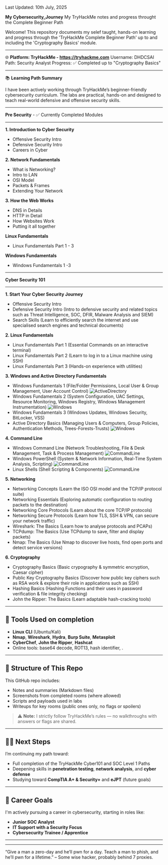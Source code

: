 Last Updated: 10th July, 2025

**My Cybersecurity_Journey**
My TryHackMe notes and progress throught the Complete Beginner Path

Welcome! This repository documents my selef taught, hands-on learning and progress through the 'TryHackMe Complete Beginner Path' up to and including the 'Cryptography Basics' module.

---

🌐 
**Platform: TryHackMe - https://tryhackme.com**
Username: DHDCSAI  
Path: Security Analyst
Progress: ✅ Completed up to "Cryptography Basics"  

---

📚 
**Learning Path Summary**

I have been actively working through TryHackMe’s beginner-friendly cybersecurity curriculum. The labs are practical, hands-on and designed to teach real-world defensive and offensive security skills.

**************************************************
**Pre Security** - ✅ Currently Completed Modules
**************************************************

**1. Introduction to Cyber Security**
- Offensive Security Intro
- Defensive Security Intro
- Careers in Cyber

**2. Network Fundamentals**
- What is Networking?
- Intro to LAN
- OSI Model
- Packets & Frames
- Extending Your Network

**3. How the Web Works**
- DNS in Details
- HTTP in Detail
- How Websites Work
- Putting it all together 

**Linux Fundamentals**
- Linux Fundamentals Part 1 - 3

**Windows Fundamentals**
- Windows Fundamentals 1 -3
  
************************************
**Cyber Security 101**
************************************
**1. Start Your Cyber Security Journey**
- Offensive Security Intro
- Defensive Security Intro (Intro to defensive security and related topics such as Threat Intelligence, SOC, DFIR, Malware Analysis and SIEM)
- Search Skills (Learn to efficiently search the internet and use specialised search engines and technical documents)
  
**2. Linux Fundamentals**
- Linux Fundamentals Part 1 (Essential Commands on an interactive terminal)
- Linux Fundamentals Part 2 (Learn to log in to a Linux machine using SSH)
- Linux Fundamentals Part 3 (Hands-on experience with utilities)

**3. Windows and Active Directory Fundamentals**
- Windows Fundamentals 1 (File/Folder Permissions, Local User & Group Management, User Account Control) ![ActiveDirectory](media/UserAccountControl_WindowsFundamentals1_task7_thm.png)
- Windows Fundamentals 2 (System Configuration, UAC Settings, Resource Monitoring, Windows Registry, Windows Management Instrumentation) ![Windows](media/ComputerManagment_compmgmt.png)
- Windows Fundamentals 3 (Windows Updates, Windows Security, BitLocker, VSS)
- Active Directory Basics (Managing Users & Computers, Group Policies, Authentication Methods, Trees-Forests-Trusts) ![Windows](media/GroupPolicies_WindowsFundaAD.png)

**4. Command Line**
- Windows Command Line (Network Troubleshooting, File & Desk Management, Task & Process Management) ![CommandLine](media/TraceRoute_WindowsCLI.png)
- Windows PowerShell (System & Network Information, Real-Time System Analysis, Scripting) ![CommandLine](media/Get-FileHash_PowerShell.png)
- Linux Shells (Shell Scripting & Components) ![CommandLine](media/LockerScript_PowerShell.png) 

**5. Networking**
- Networking Concepts (Learn the ISO OSI model and the TCP/IP protocol suite)
- Networking Essentials (Exploring automatic configuration to routing packets to the destination) 
- Networking Core Protocols (Learn about the core TCP/IP protocols)
- Networking Secure Protocols (Learn how TLS, SSH & VPN, can secure your network traffic)
- Wireshark: The Basics (Learn how to analyse protocols and PCAPs)
- TCPdump: The Basics (Use TCPdump to save, filter and display packets)
- Nmap: The Basics (Use Nmap to discover live hosts, find open ports and detect service versions)

**6. Cryptography**
- Cryptography Basics (Basic crypography & symmetric encryption, Caesar cipher)
- Public Key Cryptography Basics (Discover how public key ciphers such as RSA work & explore their role in applications such as SSH)
- Hashing Basics (Hashing Functions and their uses in password verification & file integrity checking)
- John the Ripper: The Basics (Learn adaptable hash-cracking tools)


<!--
**7. Exploitation Basics**
- Moniker Link (CVE-2024-21413) (Leak user's crednetials using CVE to bypass Outlook's Protected View)
- Metasploit: Introduction (Frameworks)
- Metasploit: Exploitation (Scanning, Vulnerability assessment and exploitation)
- Metasploit: Meterpreter (How in-memory payloads can be used for post-exploitation)
- Blue (Deploy & hack into a Windows machine, leveraging common misconfiguration issues)

**8. Web Hacking**
- Web Application Basics (HTTP, URLs, request methods, response codes and headers)
- JavaScript Essentials (Add interactivity to a website and understand associated vulnerabilities)
- SQL Fundamentals (Perform basic SQL queries to retrieve and manage data in a database)
- Burp Suite: The Basics (Using Bupr Suite for web application pentesting)
- OWASP Top 10-2021 (Learn & exploit each of the OWASP Top 10 vulnerabilities; the 10 most critical web security risks.

**9. Offensive Security Tooling**
- Hydra (Learn about the fast network logon cracker to bruteforce and obtain a website's credentials)
- Gobuster: The Basics (Learn enumeration)
- Shells Overview (Learn different types of shells)
- SQLMap: The Basics (Learn SQL injection and exploit this vulnerability through the SQLMap tool)

**10. Defensive Security**
- Defensive Security Intro
- SOC Fundamentals (Learn the SOC team processes)
- Digital Forensics Fundamentals (Learn digital forensics processes and experiment with a practical example)
- Incident Response Fundamentals (Perform IR in cyber security)
- Logs Fundamentals (Learn how to analyse logs for effective investigation.

**11. Security Solutions**
- Introduction to SIEM
- Firewall Fundamentals (Hands-on experience with Windows and Linux built-in firewalls)
- IDS Fundamentals (Learn IDs with experience in Snort)
- Vulnerability Scanner Overview

**12. Defensive Security Tooling**
- CyberChef: The Basics
- CAPA: The Basics (Identify malicious capabilities)
- REMnux: Getting Started (Use REMnux VM)
- FlareVM: Arsenal of Tools

**Build you Cyber Security Career**
- Security Principles
- Careers in Cyber
- Training impact on teams

-->
---

## 🧰 Tools Used on completion

- **Linux CLI** (Ubuntu/Kali)
- **Nmap**, **Wireshark**, **Hydra**, **Burp Suite**, **Metasploit**
- **CyberChef**, **John the Ripper**, **Hashcat**
- Online tools: base64 decode, ROT13, hash identifier, .

---

## 📁 Structure of This Repo

This GitHub repo includes:
- Notes and summaries (Markdown files)
- Screenshots from completed rooms (where allowed)
- Scripts and payloads used in labs
- Writeups for key rooms (public ones only, no flags or spoilers)

> ⚠️ **Note:** I strictly follow TryHackMe’s rules — no walkthroughs with answers or flags are shared.

---

## 🧗‍♂️ Next Steps

I’m continuing my path toward:
- Full completion of the TryHackMe Cyber101 and SOC Level 1 Paths
- Deepening skills in **penetration testing**, **network analysis**, and **cyber defense**
- Studying toward **CompTIA A+ & Security+** and **eJPT** (future goals)

---

## 💼 Career Goals

I'm actively pursuing a career in cybersecurity, starting in roles like:
- **Junior SOC Analyst**
- **IT Support with a Security Focus**
- **Cybersecurity Trainee / Apprentice**

---
<!--
- **LinkedIn:** [Your LinkedIn URL]
- **TryHackMe Profile:** [<iframe src="https://tryhackme.com/api/v2/badges/public-profile?userPublicId=4958181" style='border:none;'></iframe>]
- **Email:** [Optional]

Let’s connect if you’re in cybersecurity or hiring for entry-level roles in the UK!
-->

---

“Give a man a zero-day and he’ll pwn for a day. Teach a man to phish, and he’ll pwn for a lifetime.” – Some wise hacker, probably behind 7 proxies.
